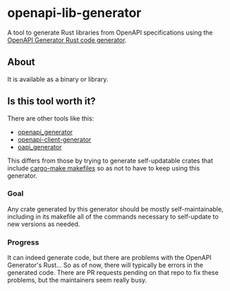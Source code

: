 # openapi-lib-generator

A tool to generate Rust libraries from OpenAPI specifications using the [OpenAPI Generator Rust code generator](https://openapi-generator.tech/docs/generators/rust/).

## About
It is available as a binary or library.

## Is this tool worth it?
There are other tools like this:

- [openapi_generator](https://crates.io/crates/openapi_generator)
- [openapi-client-generator](https://crates.io/crates/openapi-client-generator)
- [oapi_generator](https://crates.io/crates/oapi_generator) 

This differs from those by trying to generate self-updatable crates that include [cargo-make makefiles](https://github.com/sagiegurari/cargo-make) so as not to have to keep using this generator. 

### Goal
Any crate generated by this generator should be mostly self-maintainable, including in its makefile all of the commands necessary to self-update to new versions as needed.

### Progress
It can indeed generate code, but there are problems with the OpenAPI Generator's Rust... So as of now, there will typically be errors in the generated code. There are PR requests pending on that repo to fix these problems, but the maintainers seem really busy. 

